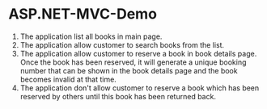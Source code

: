# ASP.NET-MVC-Demo

1. The application list all books in main page.
2. The application allow customer to search books from the list. 
3. The application allow customer to reserve a book in book details page. Once the book has been reserved, it will generate a unique booking number that can be shown in the book details page and the book becomes invalid at that time. 
4. The application don't allow customer to reserve a book which has been reserved by others until this book has been returned back. 
